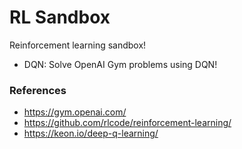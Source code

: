 # RL Sandbox 

Reinforcement learning sandbox!

- DQN: Solve OpenAI Gym problems using DQN!

### References

- https://gym.openai.com/
- https://github.com/rlcode/reinforcement-learning/
- https://keon.io/deep-q-learning/